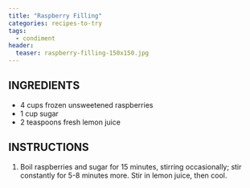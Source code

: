 ```yaml
---
title: "Raspberry Filling"
categories: recipes-to-try
tags: 
  - condiment
header:
  teaser: raspberry-filling-150x150.jpg
---
```

## INGREDIENTS
* 4 cups frozen unsweetened raspberries
* 1 cup sugar
* 2 teaspoons fresh lemon juice

## INSTRUCTIONS
1. Boil raspberries and sugar for 15 minutes, stirring occasionally; stir constantly for 5-8 minutes more. Stir in lemon juice, then cool.
